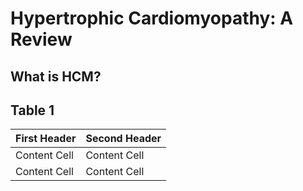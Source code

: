 # Hypertrophic Cardiomyopathy: A Review

## What is HCM? 

## Table 1
| First Header  | Second Header |
| ------------- | ------------- |
| Content Cell  | Content Cell  |
| Content Cell  | Content Cell  |
